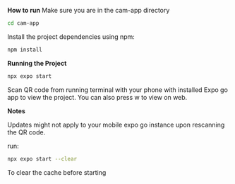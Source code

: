 **How to run**
Make sure you are in the cam-app directory

```bash
cd cam-app
```

Install the project dependencies using npm:

```bash
npm install
```

**Running the Project**

```bash
npx expo start
```

Scan QR code from running terminal with your phone with installed Expo go app to view the project. You can also press w to view on web.

**Notes**

Updates might not apply to your mobile expo go instance upon rescanning the QR code.

run:

```bash
npx expo start --clear
```

To clear the cache before starting
